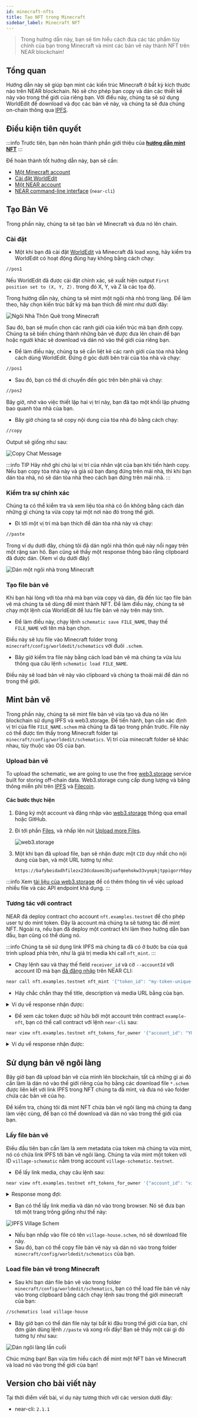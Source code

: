 ```yaml
---
id: minecraft-nfts
title: Tạo NFT trong Minecraft
sidebar_label: Minecraft NFT
---
```


> Trong hướng dẫn này, bạn sẽ tìm hiểu cách đưa các tác phẩm tùy chỉnh của bạn trong Minecraft và mint các bản vẽ này thành NFT trên NEAR blockchain!

## Tổng quan

Hướng dẫn này sẽ giúp bạn mint các kiến trúc Minecraft ở bất kỳ kích thước nào trên NEAR blockchain. Nó sẽ cho phép bạn copy và dán các thiết kế này vào trong thế giới của riêng bạn. Với điều này, chúng ta sẽ sử dụng WorldEdit để download và đọc các bản vẽ này, và chúng ta sẽ đưa chúng on-chain thông qua [IPFS](https://ipfs.io/).

## Điều kiện tiên quyết

:::info Trước tiên, bạn nên hoàn thành phần giới thiệu của **[hướng dẫn mint NFT](/docs/tutorials/contracts/nfts/minting-nfts)** :::

Để hoàn thành tốt hướng dẫn này, bạn sẽ cần:

- [Một Minecraft account](https://www.minecraft.net/)
- [Cài đặt WorldEdit](https://worldedit.enginehub.org/en/latest/install/)
- [Một NEAR account](#wallet)
- [NEAR command-line interface](/docs/develop/contracts/rust/intro#installing-the-near-cli) (`near-cli`)

## Tạo Bản Vẽ

Trong phần này, chúng ta sẽ tạo bản vẽ Minecraft và đưa nó lên chain.

### Cài đặt

- Một khi bạn đã cài đặt [WorldEdit](https://worldedit.enginehub.org/en/latest/install/) và Minecraft đã load xong, hãy kiểm tra WorldEdit có hoạt động đúng hay không bằng cách chạy:

```bash
//pos1
```

Nếu WorldEdit đã được cài đặt chính xác, sẽ xuất hiện output `First position set to (X, Y, Z).` trong đó X, Y, và Z là các tọa độ.

Trong hướng dẫn này, chúng ta sẽ mint một ngôi nhà nhỏ trong làng. Để làm theo, hãy chọn kiến trúc bất kỳ mà bạn thích để mint như dưới đây:

![Ngôi Nhà Thôn Quê trong Minecraft](/docs/assets/nfts/village-house-minecraft.png)

Sau đó, bạn sẽ muốn chọn các ranh giới của kiến trúc mà bạn định copy. Chúng ta sẽ biến chúng thành những bản vẽ được đưa lên chain để bạn hoặc người khác sẽ download và dán nó vào thế giới của riêng bạn.

- Để làm điều này, chúng ta sẽ cần liệt kê các ranh giới của tòa nhà bằng cách dùng WorldEdit. Đứng ở góc dưới bên trái của tòa nhà và chạy:

```bash
//pos1
```

- Sau đó, bạn có thể di chuyển đến góc trên bên phải và chạy:

```bash
//pos2
```

Bây giờ, nhờ vào việc thiết lập hai vị trí này, bạn đã tạo một khối lập phương bao quanh tòa nhà của bạn.

- Bây giờ chúng ta sẽ copy nội dung của tòa nhà đó bằng cách chạy:

```bash
//copy
```

Output sẽ giống như sau:

![Copy Chat Message](/docs/assets/nfts/copy-chat-message-minecraft.png)

:::info TIP
Hãy nhớ ghi chú lại vị trí của nhân vật của bạn khi tiến hành copy. Nếu bạn copy tòa nhà này và giả sử bạn đang đứng trên mái nhà, thì khi bạn dán tòa nhà, nó sẽ dán tòa nhà theo cách bạn đứng trên mái nhà.
:::

### Kiểm tra sự chính xác

Chúng ta có thể kiểm tra và xem liệu tòa nhà có ổn không bằng cách dán những gì chúng ta vừa copy tại một nơi nào đó trong thế giới.

- Đi tới một vị trí mà bạn thích để dán tòa nhà này và chạy:

```bash
//paste
```

Trong ví dụ dưới đây, chúng tôi đã dán ngôi nhà thôn quê này nổi ngay trên một rặng san hô. Bạn cũng sẽ thấy một response thông báo rằng clipboard đã được dán. (Xem ví dụ dưới đây)

![Dán một ngôi nhà trong Minecraft](/docs/assets/nfts/pasted-minecraft-house.png)

### Tạo file bản vẽ

Khi bạn hài lòng với tòa nhà mà bạn vừa copy và dán, đã đến lúc tạo file bản vẽ mà chúng ta sẽ dùng để mint thành NFT. Để làm điều này, chúng ta sẽ chạy một lệnh của WorldEdit để lưu file bản vẽ này trên máy tính.

- Để làm điều này, chạy lệnh `schematic save FILE_NAME`, thay thế `FILE_NAME` với tên mà bạn chọn.

Điều này sẽ lưu file vào Minecraft folder trong `minecraft/config/worldedit/schematics` với đuôi `.schem`.

- Bây giờ kiểm tra file này bằng cách load bản vẽ mà chúng ta vừa lưu thông qua câu lệnh `schematic load FILE_NAME`.

Điều này sẽ load bản vẽ này vào clipboard và chúng ta thoải mái để dán nó trong thế giới.

## Mint bản vẽ

Trong phần này, chúng ta sẽ mint file bản vẽ vừa tạo và đưa nó lên blockchain sử dụng IPFS và web3.storage. Để tiến hành, bạn cần xác định vị trí của file `FILE_NAME.schem` mà chúng ta đã tạo trong phần trước. File này có thể được tìm thấy trong Minecraft folder tại `minecraft/config/worldedit/schematics`. Vị trí của minecraft folder sẽ khác nhau, tùy thuộc vào OS của bạn.

### Upload bản vẽ

To upload the schematic, we are going to use the free [web3.storage](https://web3.storage/) service built for storing off-chain data. Web3.storage cung cấp dung lượng và băng thông miễn phí trên [IPFS](https://ipfs.io/) và [Filecoin](https://filecoin.io/).

#### Các bước thực hiện

1. Đăng ký một account và đăng nhập vào [web3.storage](https://nft.storage/login/) thông qua email hoặc GitHub.

2. Đi tới phần [Files](https://web3.storage/), và nhấp lên nút [Upload more Files](https://web3.storage/).

   ![web3.storage](/docs/assets/nfts/web3-storage-upload.png)

3. Một khi bạn đã upload file, bạn sẽ nhận được một `CID` duy nhất cho nội dung của bạn, và một URL tương tự như:
   ```
   https://bafybeidadhfilezx23dcdaueo3bjuafqeehokw33vyepkjtppigorrhbpy.ipfs.dweb.link/
   ```

:::info Xem [tài liệu của web3.storage](https://docs.web3.storage/) để có thêm thông tin về việc upload nhiều file và các API endpoint khả dụng. :::

### Tương tác với contract

NEAR đã deploy contract cho account `nft.examples.testnet` để cho phép user tự do mint token. Đây là account mà chúng ta sẽ tương tác để mint NFT. Ngoài ra, nếu bạn đã deploy một contract khi làm theo hướng dẫn ban đầu, bạn cũng có thể dùng nó.

:::info Chúng ta sẽ sử dụng link IPFS mà chúng ta đã có ở bước ba của quá trình upload phía trên, như là giá trị media khi call `nft_mint`. :::

- Chạy lệnh sau và thay thế field `receiver_id` và cờ `--accountId` với account ID mà bạn [đã đăng nhập](/docs/tools/near-cli#near-login) trên NEAR CLI:

```bash
near call nft.examples.testnet nft_mint '{"token_id": "my-token-unique-id", "receiver_id": "YOUR_ACCOUNT", "metadata": { "title": "YOUR NFT TITLE", "description": "YOUR NFT DESCRIPTION", "media": "https://bafybeidadhfilezx23dcdaueo3bjuafqeehokw33vyepkjtppigorrhbpy.ipfs.dweb.link/", "copies": 1}}' --accountId YOUR_ACCOUNT --deposit 0.1
```
- Hãy chắc chắn thay thế title, description và media URL bằng của bạn.

<details>
<summary>Ví dụ về response nhận được: </summary>
<p>

```json
{
  "token_id": "0",
  "owner_id": "YOUR_ACCOUNT",
  "metadata": {
    "title": "My awesome Minecraft NFT",
    "description": "Custom log cabin",
    "media": "https://bafybeidadhfilezx23dcdaueo3bjuafqeehokw33vyepkjtppigorrhbpy.ipfs.dweb.link/",
    "media_hash": null,
    "copies": 1,
    "issued_at": null,
    "expires_at": null,
    "starts_at": null,
    "updated_at": null,
    "extra": null,
    "reference": null,
    "reference_hash": null
  },
  "approved_account_ids": {}
}
```

</p>
</details>

- Để xem các token được sở hữu bởi một account trên contract `example-nft`, bạn có thể call contract với lệnh `near-cli` sau:

```bash
near view nft.examples.testnet nft_tokens_for_owner '{"account_id": "YOUR_ACCOUNT"}'
```

<details>
<summary>Ví dụ về response nhận được: </summary>
<p>

```json
[
  {
    "token_id": "0",
    "owner_id": "YOUR_ACCOUNT",
    "metadata": {
      "title": "Some Art",
      "description": "My NFT media",
      "media": "https://bafybeidadhfilezx23dcdaueo3bjuafqeehokw33vyepkjtppigorrhbpy.ipfs.dweb.link/",
      "media_hash": null,
      "copies": 1,
      "issued_at": null,
      "expires_at": null,
      "starts_at": null,
      "updated_at": null,
      "extra": null,
      "reference": null,
      "reference_hash": null
    },
    "approved_account_ids": {}
  }
]
```

</p>
</details>

## Sử dụng bản vẽ ngôi làng

Bây giờ bạn đã upload bản vẽ của mình lên blockchain, tất cả những gì ai đó cần làm là dán nó vào thế giới riêng của họ bằng các download file `*.schem` được liên kết với link IPFS trong NFT chúng ta đã mint, và đưa nó vào folder chứa các bản vẽ của họ.

Để kiểm tra, chúng tôi đã mint NFT chứa bản vẽ ngôi làng mà chúng ta đang làm việc cùng, để bạn có thể download và dán nó vào trong thế giới của bạn.

### Lấy file bản vẽ

Điều đầu tiên bạn cần làm là xem metadata của token mà chúng ta vừa mint, nó có chứa link IPFS tới bản vẽ ngôi làng. Chúng ta vừa mint một token với ID `village-schematic` nằm trong account `village-schematic.testnet`.

- Để lấy link media, chạy câu lệnh sau:

```bash
near view nft.examples.testnet nft_tokens_for_owner '{"account_id": "village-schematic.testnet"}'
```

<details>
<summary>Response mong đợi: </summary>
<p>

```bash
[
  {
    token_id: 'village-schematic',
    owner_id: 'village-schematic.testnet',
    metadata: {
      title: 'Village Schematic',
      description: 'Blockcraft Village Schematic Tutorial NFT',
      media: 'https://bafybeidadhfilezx23dcdaueo3bjuafqeehokw33vyepkjtppigorrhbpy.ipfs.dweb.link/',
      media_hash: null,
      copies: 1,
      issued_at: null,
      expires_at: null,
      starts_at: null,
      updated_at: null,
      extra: null,
      reference: null,
      reference_hash: null
    },
    approved_account_ids: {}
  }
]
```

</p>
</details>

- Bạn có thể lấy link media và dán nó vào trong browser. Nó sẽ đưa bạn tới một trang trông giống như thế này:

![IPFS Village Schem](/docs/assets/nfts/IPFS-village-schem.png)

- Nếu bạn nhấp vào file có tên `village-house.schem`, nó sẽ download file này.
- Sau đó, bạn có thể copy file bản vẽ này và dán nó vào trong folder `minecraft/config/worldedit/schematics` của bạn.

### Load file bản vẽ trong Minecraft

- Sau khi bạn dán file bản vẽ vào trong folder `minecraft/config/worldedit/schematics`, bạn có thể load file bản vẽ này vào trong clipboard bằng cách chạy lệnh sau trong thế giới minecraft của bạn:

```bash
//schematics load village-house
```

- Bây giờ bạn có thể dán file này tại bất kì đâu trong thế giới của bạn, chỉ đơn giản dùng lệnh `//paste` và xong rồi đấy! Bạn sẽ thấy một cái gì đó tương tự như sau:

![Dán ngôi làng lần cuối](/docs/assets/nfts/final-village-pasting.png)

Chúc mừng bạn! Bạn vừa tìm hiểu cách để mint một NFT bản vẽ Minecraft và load nó vào trong thế giới của bạn!

## Version cho bài viết này

Tại thời điểm viết bài, ví dụ này tương thích với các version dưới đây:

- near-cli: `2.1.1`
